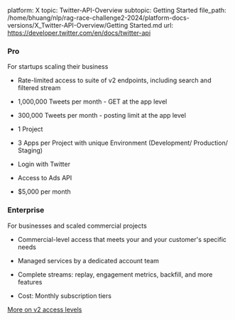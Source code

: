 platform: X
topic: Twitter-API-Overview
subtopic: Getting Started
file_path: /home/bhuang/nlp/rag-race-challenge2-2024/platform-docs-versions/X_Twitter-API-Overview/Getting Started.md
url: https://developer.twitter.com/en/docs/twitter-api

### **Pro**  

For startups scaling their business

* Rate-limited access to suite of v2 endpoints, including search and  filtered stream
    
* 1,000,000 Tweets per month - GET at the app level
    
* 300,000 Tweets per month - posting limit at the app level
    
* 1 Project
* 3 Apps per Project with unique Environment (Development/ Production/ Staging)

* Login with Twitter
* Access to Ads API

* $5,000 per month
    

### **Enterprise**  

For businesses and scaled commercial projects

* Commercial-level access that meets your and your customer's specific needs
    
* Managed services by a dedicated account team
    
* Complete streams: replay, engagement metrics, backfill, and more features
    
* Cost: Monthly subscription tiers
    

[More on v2 access levels](https://developer.twitter.com/en/docs/twitter-api/getting-started/about-twitter-api#v2-access-leve)
